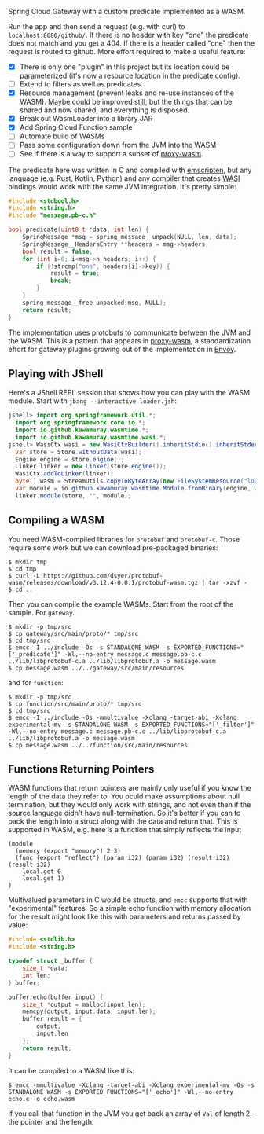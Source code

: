 Spring Cloud Gateway with a custom predicate implemented as a WASM.

Run the app and then send a request (e.g. with curl) to `localhost:8080/github/`. If there is no header with key "one" the predicate does not match and you get a 404. If there is a header called "one" then the request is routed to github. More effort required to make a useful feature:

* [x] There is only one "plugin" in this project but its location could be parameterized (it's now a resource location in the predicate config).
* [ ] Extend to filters as well as predicates.
* [x] Resource management (prevent leaks and re-use instances of the WASM). Maybe could be improved still, but the things that can be shared and now shared, and everything is disposed.
* [x] Break out WasmLoader into a library JAR
* [x] Add Spring Cloud Function sample
* [ ] Automate build of WASMs
* [ ] Pass some configuration down from the JVM into the WASM
* [ ] See if there is a way to support a subset of [proxy-wasm](https://github.com/proxy-wasm/spec).

The predicate here was written in C and compiled with [emscripten](https://emscripten.org/), but any language (e.g. Rust, Kotlin, Python) and any compiler that creates [WASI](https://github.com/bytecodealliance/wasi) bindings would work with the same JVM integration. It's pretty simple:

```c
#include <stdbool.h>
#include <string.h>
#include "message.pb-c.h"

bool predicate(uint8_t *data, int len) {
    SpringMessage *msg = spring_message__unpack(NULL, len, data);
    SpringMessage__HeadersEntry **headers = msg->headers;
    bool result = false;
    for (int i=0; i<msg->n_headers; i++) {
        if (!strcmp("one", headers[i]->key)) {
            result = true;
            break;
        }
    }
    spring_message__free_unpacked(msg, NULL);
    return result;
}
```

The implementation uses [protobufs](https://developers.google.com/protocol-buffers) to communicate between the JVM and the WASM. This is a pattern that appears in [proxy-wasm](https://github.com/proxy-wasm), a standardization effort for gateway plugins growing out of the implementation in [Envoy](https://www.envoyproxy.io/).

## Playing with JShell

Here's a JShell REPL session that shows how you can play with the WASM module. Start with `jbang --interactive loader.jsh`:

```java
jshell> import org.springframework.util.*;
  import org.springframework.core.io.*;
  import io.github.kawamuray.wasmtime.*;
  import io.github.kawamuray.wasmtime.wasi.*;
jshell> WasiCtx wasi = new WasiCtxBuilder().inheritStdio().inheritStderr().inheritStdin().build();
  var store = Store.withoutData(wasi);
  Engine engine = store.engine();
  Linker linker = new Linker(store.engine());
  WasiCtx.addToLinker(linker);
  byte[] wasm = StreamUtils.copyToByteArray(new FileSystemResource("loader/src/test/resources/message.wasm").getInputStream());
  var module = io.github.kawamuray.wasmtime.Module.fromBinary(engine, wasm);
  linker.module(store, "", module);
```

## Compiling a WASM

You need WASM-compiled libraries for `protobuf` and `protobuf-c`. Those require some work but we can download pre-packaged binaries:

```
$ mkdir tmp
$ cd tmp
$ curl -L https://github.com/dsyer/protobuf-wasm/releases/download/v3.12.4-0.0.1/protobuf-wasm.tgz | tar -xzvf -
$ cd ..
```

Then you can compile the example WASMs. Start from the root of the sample. For `gateway`.

```
$ mkdir -p tmp/src
$ cp gateway/src/main/proto/* tmp/src
$ cd tmp/src
$ emcc -I ../include -Os -s STANDALONE_WASM -s EXPORTED_FUNCTIONS="['_predicate']" -Wl,--no-entry message.c message.pb-c.c ../lib/libprotobuf-c.a ../lib/libprotobuf.a -o message.wasm
$ cp message.wasm ../../gateway/src/main/resources
```

and for `function`:

```
$ mkdir -p tmp/src
$ cp function/src/main/proto/* tmp/src
$ cd tmp/src
$ emcc -I ../include -Os -mmultivalue -Xclang -target-abi -Xclang experimental-mv -s STANDALONE_WASM -s EXPORTED_FUNCTIONS="['_filter']" -Wl,--no-entry message.c message.pb-c.c ../lib/libprotobuf-c.a ../lib/libprotobuf.a -o message.wasm
$ cp message.wasm ../../function/src/main/resources
```

## Functions Returning Pointers

WASM functions that return pointers are mainly only useful if you know the length of the data they refer to. You oculd make assumptions about null termination, but they would only work with strings, and not even then if the source language didn't have null-termination. So it's better if you can to pack the length into a struct along with the data and return that. This is supported in WASM, e.g. here is a function that simply reflects the input

```wat
(module
  (memory (export "memory") 2 3)
  (func (export "reflect") (param i32) (param i32) (result i32) (result i32)
    local.get 0
    local.get 1)
)
```

Multivalued parameters in C would be structs, and `emcc` supports that with "experimental" features. So a simple echo function with memory allocation for the result might look like this with parameters and returns passed by value:

```c
#include <stdlib.h>
#include <string.h>

typedef struct _buffer {
    size_t *data;
    int len;
} buffer;

buffer echo(buffer input) {
    size_t *output = malloc(input.len);
    memcpy(output, input.data, input.len);
    buffer result = {
        output,
        input.len
    };
    return result;
}
```

It can be compiled to a WASM like this:

```
$ emcc -mmultivalue -Xclang -target-abi -Xclang experimental-mv -Os -s STANDALONE_WASM -s EXPORTED_FUNCTIONS="['_echo']" -Wl,--no-entry echo.c -o echo.wasm
```

If you call that function in the JVM you get back an array of `Val` of length 2 - the pointer and the length.